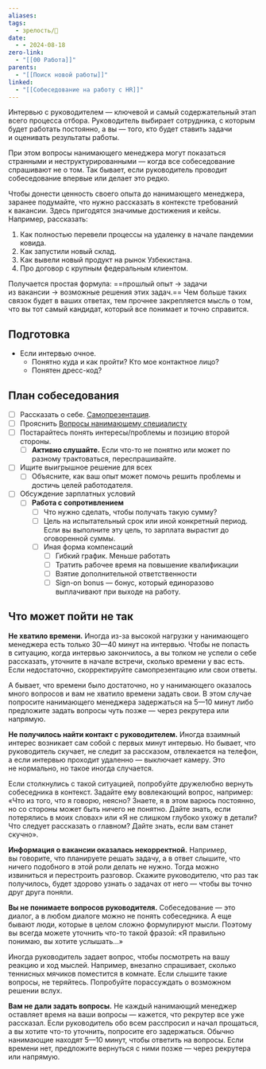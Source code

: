 ```yaml
---
aliases: 
tags:
  - зрелость/🌱
date:
  - - 2024-08-18
zero-link:
  - "[[00 Работа]]"
parents:
  - "[[Поиск новой работы]]"
linked:
  - "[[Собеседование на работу с HR]]"
---
```

Интервью с руководителем — ключевой и самый содержательный этап всего процесса отбора. Руководитель выбирает сотрудника, с которым будет работать постоянно, а вы — того, кто будет ставить задачи и оценивать результаты работы.

При этом вопросы нанимающего менеджера могут показаться странными и неструктурированными — когда все собеседование спрашивают не о том. Так бывает, если руководитель проводит собеседование впервые или делает это редко.

Чтобы донести ценность своего опыта до нанимающего менеджера, заранее подумайте, что нужно рассказать в контексте требований к вакансии. Здесь пригодятся значимые достижения и кейсы. Например, рассказать:
1. Как полностью перевели процессы на удаленку в начале пандемии ковида.
2. Как запустили новый склад.
3. Как вывели новый продукт на рынок Узбекистана.
4. Про договор с крупным федеральным клиентом.

Получается простая формула: ==прошлый опыт → задачи из вакансии → возможные решения этих задач.== Чем больше таких связок будет в ваших ответах, тем прочнее закрепляется мысль о том, что вы тот самый кандидат, который все понимает и точно справится.

## Подготовка
- Если интервью очное.
	- Понятно куда и как пройти? Кто мое контактное лицо?
	- Понятен дресс-код?

## План собеседования
- [ ] Рассказать о себе. [Самопрезентация](Самопрезентация.md).
- [ ] Прояснить [Вопросы нанимающему специалисту](Вопросы%20работодателю.md#Вопросы%20нанимающему%20специалисту)
- [ ] Постарайтесь понять интересы/проблемы и позицию второй стороны.
	- [ ] **Активно слушайте.** Если что-то не понятно или может по разному трактоваться, переспрашивайте.
- [ ] Ищите выигрышное решение для всех
	- [ ] Объясните, как ваш опыт может помочь решить проблемы и достичь целей работодателя.
- [ ] Обсуждение зарплатных условий
	- [ ]  **Работа с сопротивлением**
		- [ ] Что нужно сделать, чтобы получать такую сумму?
		- [ ] Цель на испытательный срок или иной конкретный период. Если вы выполните эту цель, то зарплата вырастит до оговоренной суммы.
		- [ ] Иная форма компенсаций
			- [ ] Гибкий график. Меньше работать
			- [ ] Тратить рабочее время на повышение квалификации
			- [ ] Взятие дополнительной ответственности
			- [ ] Sign-on bonus — бонус, который единоразово выплачивают при выходе на работу.

## Что может пойти не так
**Не хватило времени.** Иногда из-за высокой нагрузки у нанимающего менеджера есть только 30—40 минут на интервью. Чтобы не попасть в ситуацию, когда интервью закончилось, а вы толком не успели о себе рассказать, уточните в начале встречи, сколько времени у вас есть. Если недостаточно, скорректируйте самопрезентацию или свои ответы.

А бывает, что времени было достаточно, но у нанимающего оказалось много вопросов и вам не хватило времени задать свои. В этом случае попросите нанимающего менеджера задержаться на 5—10 минут либо предложите задать вопросы чуть позже — через рекрутера или напрямую.

**Не получилось найти контакт с руководителем.** Иногда взаимный интерес возникает сам собой с первых минут интервью. Но бывает, что руководитель скучает, не следит за рассказом, отвлекается на телефон, а если интервью проходит удаленно — выключает камеру. Это не нормально, но такое иногда случается.

Если столкнулись с такой ситуацией, попробуйте дружелюбно вернуть собеседника в контекст. Задайте ему вовлекающий вопрос, например: «Что из того, что я говорю, неясно? Знаете, я в этом варюсь постоянно, но со стороны может быть ничего не понятно. Дайте знать, если потерялись в моих словах» или «Я не слишком глубоко ухожу в детали? Что следует рассказать о главном? Дайте знать, если вам станет скучно».

**Информация о вакансии оказалась некорректной.** Например, вы говорите, что планируете решать задачу, а в ответ слышите, что ничего подобного в этой роли делать не нужно. Тогда можно извиниться и перестроить разговор. Скажите руководителю, что раз так получилось, будет здорово узнать о задачах от него — чтобы вы точно друг друга поняли.

**Вы не понимаете вопросов руководителя.** Собеседование — это диалог, а в любом диалоге можно не понять собеседника. А еще бывают люди, которые в целом сложно формулируют мысли. Поэтому вы всегда можете уточнить что-то такой фразой: «Я правильно понимаю, вы хотите услышать…»

Иногда руководитель задает вопрос, чтобы посмотреть на вашу реакцию и ход мыслей. Например, внезапно спрашивает, сколько теннисных мячиков поместится в комнате. Если слышите такие вопросы, не теряйтесь. Попробуйте порассуждать о возможном решении вслух.

**Вам не дали задать вопросы.** Не каждый нанимающий менеджер оставляет время на ваши вопросы — кажется, что рекрутер все уже рассказал. Если руководитель обо всем расспросил и начал прощаться, а вы хотите что-то уточнить, попросите его задержаться. Обычно нанимающие находят 5—10 минут, чтобы ответить на вопросы. Если времени нет, предложите вернуться с ними позже — через рекрутера или напрямую.